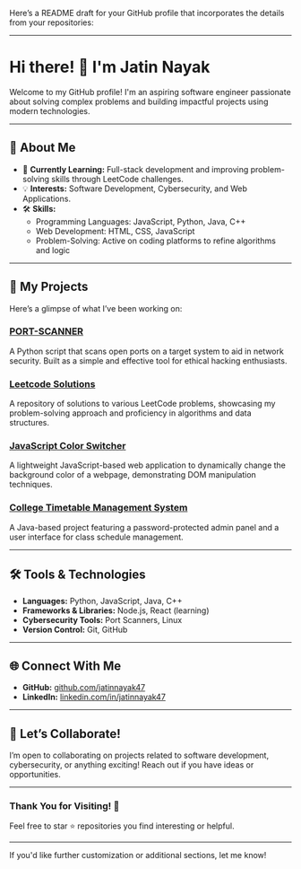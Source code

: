 Here’s a README draft for your GitHub profile that incorporates the details from your repositories:

---

# Hi there! 👋 I'm Jatin Nayak

Welcome to my GitHub profile! I'm an aspiring software engineer passionate about solving complex problems and building impactful projects using modern technologies.

---

## 🚀 About Me
- 🌱 **Currently Learning:** Full-stack development and improving problem-solving skills through LeetCode challenges.
- 💡 **Interests:** Software Development, Cybersecurity, and Web Applications.
- 🛠️ **Skills:**
  - Programming Languages: JavaScript, Python, Java, C++
  - Web Development: HTML, CSS, JavaScript
  - Problem-Solving: Active on coding platforms to refine algorithms and logic

---

## 📂 My Projects
Here’s a glimpse of what I’ve been working on:

### [PORT-SCANNER](https://github.com/jatinnayak47/PORT-SCANNER)
A Python script that scans open ports on a target system to aid in network security. Built as a simple and effective tool for ethical hacking enthusiasts.  

### [Leetcode Solutions](https://github.com/jatinnayak47/Leetcode_Solution)
A repository of solutions to various LeetCode problems, showcasing my problem-solving approach and proficiency in algorithms and data structures.

### [JavaScript Color Switcher](https://github.com/jatinnayak47/Color-Switcher)
A lightweight JavaScript-based web application to dynamically change the background color of a webpage, demonstrating DOM manipulation techniques.

### [College Timetable Management System](https://github.com/jatinnayak47/College-Timetable-Management)
A Java-based project featuring a password-protected admin panel and a user interface for class schedule management.

---

## 🛠️ Tools & Technologies
- **Languages:** Python, JavaScript, Java, C++
- **Frameworks & Libraries:** Node.js, React (learning)
- **Cybersecurity Tools:** Port Scanners, Linux
- **Version Control:** Git, GitHub

---

## 🌐 Connect With Me
- **GitHub:** [github.com/jatinnayak47](https://github.com/jatinnayak47)
- **LinkedIn:** [linkedin.com/in/jatinnayak47](https://www.linkedin.com/in/jatinnayak47)

---

## 🤝 Let’s Collaborate!
I’m open to collaborating on projects related to software development, cybersecurity, or anything exciting! Reach out if you have ideas or opportunities.

---

### Thank You for Visiting! 🌟
Feel free to star ⭐ repositories you find interesting or helpful.

---

If you'd like further customization or additional sections, let me know!
